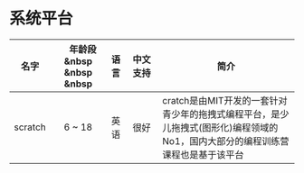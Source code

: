 
# 系统平台

|名字     |　年龄段 &nbsp &nbsp &nbsp  | 语言 | 中文支持　 | 简介　　|
|--------|:----------:|:------:|:--------:|--------|
|scratch | 6 ~ 18 | 英语 | 很好 | cratch是由MIT开发的一套针对青少年的拖拽式编程平台，是少儿拖拽式(图形化)编程领域的No1，国内大部分的编程训练营课程也是基于该平台|
